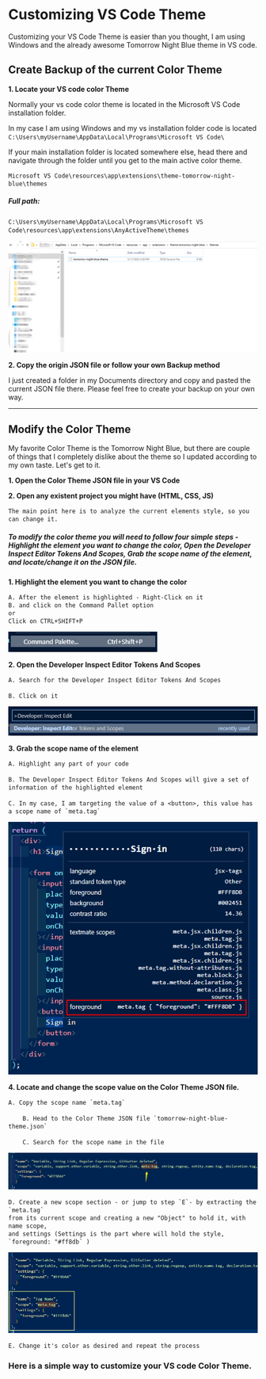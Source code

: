 # Customizing VS Code Theme

Customizing your VS Code Theme is easier than you thought, I am using Windows and the already awesome Tomorrow Night Blue theme in VS code.

## Create Backup of the current Color Theme

**1. Locate your VS code color Theme**

Normally your vs code color theme is located in the Microsoft VS Code installation folder.

In my case I am using Windows and my vs installation folder code is located
`C:\Users\myUsername\AppData\Local\Programs\Microsoft VS Code\`

If your main installation folder is located somewhere else, head there and navigate through the folder until you get to the main active color theme.

```
Microsoft VS Code\resources\app\extensions\theme-tomorrow-night-blue\themes
```

##### Full path:

`C:\Users\myUsername\AppData\Local\Programs\Microsoft VS Code\resources\app\extensions\AnyActiveTheme\themes`

![File Explorer](folderLocation.png)

**2. Copy the origin JSON file or follow your own Backup method**

I just created a folder in my Documents directory and copy and pasted the current JSON file there. Please feel free to create your backup on your own way.

---

## Modify the Color Theme

My favorite Color Theme is the Tomorrow Night Blue, but there are couple of things that I completely dislike about the theme so I updated according to my own taste. Let's get to it.

**1. Open the Color Theme JSON file in your VS Code**

**2. Open any existent project you might have (HTML, CSS, JS)**

    The main point here is to analyze the current elements style, so you can change it.

##### To modify the color theme you will need to follow four simple steps - Highlight the element you want to change the color, Open the Developer Inspect Editor Tokens And Scopes, Grab the scope name of the element, and locate/change it on the JSON file.

**1. Highlight the element you want to change the color**

    A. After the element is highlighted - Right-Click on it
    B. and click on the Command Pallet option
    or
    Click on CTRL+SHIFT+P

![Command Pallet](CommandPallet.png)

**2. Open the Developer Inspect Editor Tokens And Scopes**

    A. Search for the Developer Inspect Editor Tokens And Scopes

    B. Click on it

![Developer Inspect Editor Tokens And Scopes](InspectEditorTokensAndScopes.png)

**3. Grab the scope name of the element**

    A. Highlight any part of your code

    B. The Developer Inspect Editor Tokens And Scopes will give a set of information of the highlighted element

    C. In my case, I am targeting the value of a <button>, this value has a scope name of `meta.tag`

![Get Scopes](FindingElementName.png)

**4. Locate and change the scope value on the Color Theme JSON file.**

    A. Copy the scope name `meta.tag`

        B. Head to the Color Theme JSON file `tomorrow-night-blue-theme.json`

        C. Search for the scope name in the file

![Search for the scope](searchingForScopeName.png)

    D. Create a new scope section - or jump to step `E`- by extracting the `meta.tag`
    from its current scope and creating a new "Object" to hold it, with name scope,
    and settings (Settings is the part where will hold the style, `foreground: "#ff8db` )

![Create a new scope section](creatingScope.png)

    E. Change it's color as desired and repeat the process

### Here is a simple way to customize your VS code Color Theme.

